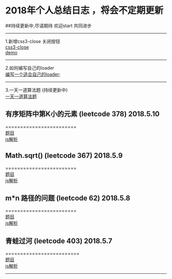 # 2018年个人总结日志 ，将会不定期更新
##持续更新中,尽请期待 欢迎start  共同进步
*********************************

1.新增css3-close  关闭按钮  
[css3-close](https://github.com/qingclass/2018/blob/master/css3-close/css-close.html)  
[demo](http://ai.newweigang.cn/2018/css3-close/css-close.html)
********************

2.如何编写自己的loader  
[编写一个适合自己的loader](https://github.com/qingclass/2018);
********************

3.一天一道算法题 (持续更新中)  
[一天一道算法题](https://github.com/qingclass/2018/tree/master/algorithm)


##  有序矩阵中第K小的元素  (leetcode 378) 2018.5.10
========================  
[题目](https://github.com/qingclass/2018/tree/master/algorithm/kthSmallest)  
[js解析](https://github.com/qingclass/2018/blob/master/algorithm/kthSmallest/kthSmallest.js)

## Math.sqrt()  (leetcode 367) 2018.5.9
========================  
[题目](https://github.com/qingclass/2018/tree/master/algorithm/isPerfectSquare)  
[js解析](https://github.com/qingclass/2018/blob/master/algorithm/isPerfectSquare/isPerfectSquare.js)

## m*n 路径的问题 (leetcode 62) 2018.5.8
========================  
[题目](https://github.com/qingclass/2018/tree/master/algorithm/uniquePaths)  
[js解析](https://github.com/qingclass/2018/blob/master/algorithm/uniquePaths/uniquePaths.js)

##  青蛙过河 (leetcode 403) 2018.5.7
=========================  
[题目](https://github.com/qingclass/2018/tree/master/algorithm/canCross)  
[js解析](https://github.com/qingclass/2018/blob/master/algorithm/canCross/canCross.js)
****************************